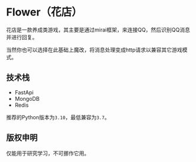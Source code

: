 # Flower（花店）

花店是一款养成类游戏，其主要是通过mirai框架，来连接QQ，然后识别QQ消息并进行回复。

当然你也可以选择在此基础上魔改，将消息处理变成http请求以兼容其它游戏模式。

## 技术栈

- FastApi
- MongoDB
- Redis

推荐的Python版本为`3.10`，最低兼容为`3.7`。

## 版权申明

仅能用于研究学习，不可挪作它用。
